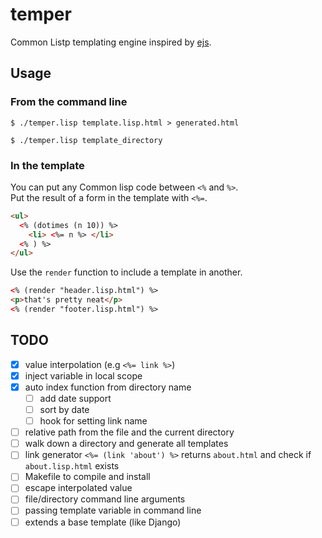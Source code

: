 # temper

Common Listp templating engine inspired by [ejs](https://ejs.co/).

## Usage

### From the command line

```command
$ ./temper.lisp template.lisp.html > generated.html
```

```command
$ ./temper.lisp template_directory
```

### In the template

You can put any Common lisp code between `<%` and `%>`.  
Put the result of a form in the template with `<%=`.

```html
<ul>
  <% (dotimes (n 10)) %>
    <li> <%= n %> </li>
  <% ) %>
</ul>
```

Use the `render` function to include a template in another.

```html
<% (render "header.lisp.html") %>
<p>that's pretty neat</p>
<% (render "footer.lisp.html") %>
```

## TODO

* [x] value interpolation (e.g `<%= link %>`)
* [x] inject variable in local scope
* [x] auto index function from directory name
    * [ ] add date support
    * [ ] sort by date
    * [ ] hook for setting link name
* [ ] relative path from the file and the current directory
* [ ] walk down a directory and generate all templates
* [ ] link generator `<%= (link 'about') %>` returns `about.html`
      and check if `about.lisp.html` exists
* [ ] Makefile to compile and install
* [ ] escape interpolated value
* [ ] file/directory command line arguments
* [ ] passing template variable in command line
* [ ] extends a base template (like Django)
